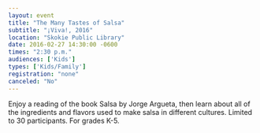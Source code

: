 ```yaml
---
layout: event
title: "The Many Tastes of Salsa"
subtitle: "¡Viva!, 2016"
location: "Skokie Public Library"
date: 2016-02-27 14:30:00 -0600
times: "2:30 p.m."
audiences: ['Kids']
types: ['Kids/Family']
registration: "none"
canceled: "No"
---
```

Enjoy a reading of the book Salsa by Jorge Argueta, then learn about all of the ingredients and flavors used to make salsa in different cultures. Limited to 30 participants. For grades K-5.
